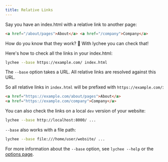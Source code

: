 ```yaml
---
title: Relative Links
---
```


Say you have an index.html with a relative link to another page:

```html
<a href="/about/pages">About</a> <a href="/company">Company</a>
```

How do you know that they work? 🤔
With lychee you can check that!

Here's how to check all the links in your index.html:

```bash
lychee --base https://example.com/ index.html
```

The `--base` option takes a URL.
All relative links are resolved against this URL.

So all relative links in `index.html` will be prefixed with
`https://example.com/`:

```html
<a href="https://example.com/about/pages">About</a>
<a href="https://example.com/company">Company</a>
```

You can also check the links on a local `dev` version of your website:

```bash
lychee --base http://localhost:8000/ ...
```

`--base` also works with a file path:

```bash
lychee --base file:///home/user/website/ ...
```

For more information about the `--base` option, see `lychee --help`
or the [options page](/usage/cli).
